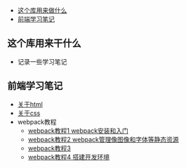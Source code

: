 * [这个库用来做什么](#这个库用来干什么)
* [前端学习笔记](#前端学习笔记)

## 这个库用来干什么
- 记录一些学习笔记

## 前端学习笔记
  - [关于html](https://github.com/yangxiaopingios/study_web/issues/1)
  - [关于css](https://github.com/yangxiaopingios/study_web/issues/2)
  - webpack教程
    - [webpack教程1 webpack安装和入门](https://github.com/yangxiaopingios/study_web/issues/3)
    - [webpack教程2 webpack管理像图像和字体等静态资源](https://github.com/yangxiaopingios/study_web/issues/4)
    - [webpack教程3](https://github.com/yangxiaopingios/study_web/issues/5)
    - [webpack教程4 搭建开发环境](https://github.com/yangxiaopingios/study_web/issues/6)



